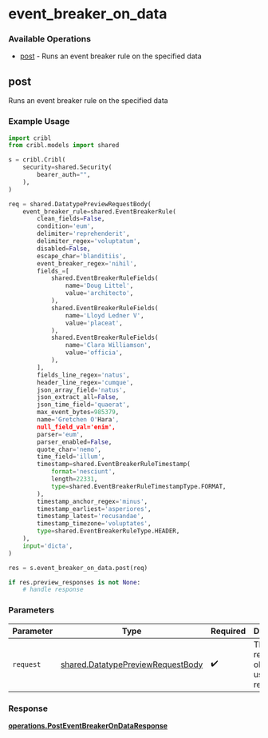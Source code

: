 # event_breaker_on_data

### Available Operations

* [post](#post) - Runs an event breaker rule on the specified data

## post

Runs an event breaker rule on the specified data

### Example Usage

```python
import cribl
from cribl.models import shared

s = cribl.Cribl(
    security=shared.Security(
        bearer_auth="",
    ),
)

req = shared.DatatypePreviewRequestBody(
    event_breaker_rule=shared.EventBreakerRule(
        clean_fields=False,
        condition='eum',
        delimiter='reprehenderit',
        delimiter_regex='voluptatum',
        disabled=False,
        escape_char='blanditiis',
        event_breaker_regex='nihil',
        fields_=[
            shared.EventBreakerRuleFields(
                name='Doug Littel',
                value='architecto',
            ),
            shared.EventBreakerRuleFields(
                name='Lloyd Ledner V',
                value='placeat',
            ),
            shared.EventBreakerRuleFields(
                name='Clara Williamson',
                value='officia',
            ),
        ],
        fields_line_regex='natus',
        header_line_regex='cumque',
        json_array_field='natus',
        json_extract_all=False,
        json_time_field='quaerat',
        max_event_bytes=985379,
        name='Gretchen O'Hara',
        null_field_val='enim',
        parser='eum',
        parser_enabled=False,
        quote_char='nemo',
        time_field='illum',
        timestamp=shared.EventBreakerRuleTimestamp(
            format='nesciunt',
            length=22331,
            type=shared.EventBreakerRuleTimestampType.FORMAT,
        ),
        timestamp_anchor_regex='minus',
        timestamp_earliest='asperiores',
        timestamp_latest='recusandae',
        timestamp_timezone='voluptates',
        type=shared.EventBreakerRuleType.HEADER,
    ),
    input='dicta',
)

res = s.event_breaker_on_data.post(req)

if res.preview_responses is not None:
    # handle response
```

### Parameters

| Parameter                                                                              | Type                                                                                   | Required                                                                               | Description                                                                            |
| -------------------------------------------------------------------------------------- | -------------------------------------------------------------------------------------- | -------------------------------------------------------------------------------------- | -------------------------------------------------------------------------------------- |
| `request`                                                                              | [shared.DatatypePreviewRequestBody](../../models/shared/datatypepreviewrequestbody.md) | :heavy_check_mark:                                                                     | The request object to use for the request.                                             |


### Response

**[operations.PostEventBreakerOnDataResponse](../../models/operations/posteventbreakerondataresponse.md)**

